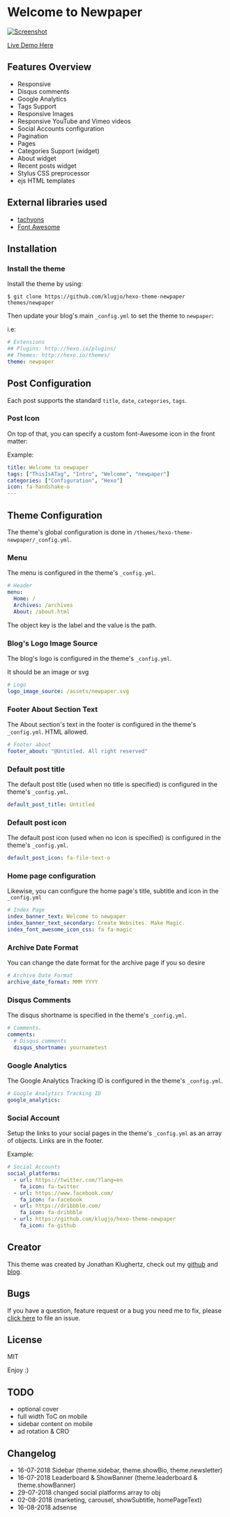# Welcome to Newpaper

[![Screenshot](http://www.codeblocq.com/img/hexo-theme-thumbnail/hexo-theme-newpaper-screenshot.jpg)](http://www.codeblocq.com/assets/projects/hexo-theme-newpaper/)

[Live Demo Here](http://www.codeblocq.com/assets/projects/hexo-theme-newpaper/)

<!-- more -->

## Features Overview

- Responsive
- Disqus comments
- Google Analytics
- Tags Support
- Responsive Images
- Responsive YouTube and Vimeo videos
- Social Accounts configuration
- Pagination
- Pages
- Categories Support (widget)
- About widget
- Recent posts widget
- Stylus CSS preprocessor
- ejs HTML templates


## External libraries used

- [tachyons](http://tachyons.io/)
- [Font Awesome](http://fontawesome.io/icons/)

## Installation

### Install the theme

Install the theme by using:

```
$ git clone https://github.com/klugjo/hexo-theme-newpaper themes/newpaper
```

Then update your blog's main `_config.yml` to set the theme to `newpaper`:

i.e:

``` yaml
# Extensions
## Plugins: http://hexo.io/plugins/
## Themes: http://hexo.io/themes/
theme: newpaper
```

## Post Configuration

Each post supports the standard `title`, `date`, `categories`, `tags`.

### Post Icon

On top of that, you can specify a custom font-Awesome icon in the front matter:

Example:

``` yaml
title: Welcome to newpaper
tags: ["ThisIsATag", "Intro", "Welcome", "newpaper"]
categories: ["Configuration", "Hexo"]
icon: fa-handshake-o
---
```

## Theme Configuration

The theme's global configuration is done in `/themes/hexo-theme-newpaper/_config.yml`.

### Menu

The menu is configured in the theme's `_config.yml`.

``` yaml
# Header
menu:
  Home: /
  Archives: /archives
  About: /about.html
```

The object key is the label and the value is the path.

### Blog's Logo Image Source

The blog's logo is configured in the theme's `_config.yml`.

It should be an image or svg

``` yaml
# Logo
logo_image_source: /assets/newpaper.svg
```

### Footer About Section Text

The About section's text in the footer is configured in the theme's `_config.yml`. HTML allowed.

``` yaml
# Footer about
footer_about: "@Untitled. All right reserved"
```

### Default post title

The default post title (used when no title is specified) is configured in the theme's `_config.yml`.

``` yaml
default_post_title: Untitled
```

### Default post icon

The default post icon (used when no icon is specified) is configured in the theme's `_config.yml`.

``` yaml
default_post_icon: fa-file-text-o
```

### Home page configuration

Likewise, you can configure the home page's title, subtitle and icon in the `_config.yml`

``` yaml
# Index Page
index_banner_text: Welcome to newpaper
index_banner_text_secondary: Create Websites. Make Magic.
index_font_awesome_icon_css: fa fa-magic
```

### Archive Date Format

You can change the date format for the archive page if you so desire

``` yaml
# Archive Date Format
archive_date_format: MMM YYYY
```

### Disqus Comments

The disqus shortname is specified in the theme's `_config.yml`.

``` yaml
# Comments.
comments:
  # Disqus comments
  disqus_shortname: yournametest
```

### Google Analytics

The Google Analytics Tracking ID is configured in the theme's `_config.yml`.

``` yaml
# Google Analytics Tracking ID
google_analytics:
```

### Social Account

Setup the links to your social pages in the theme's `_config.yml` as an array of objects. Links are in the footer.

Example:

``` yaml
# Social Accounts
social_platforms:
  - url: https://twitter.com/?lang=en
    fa_icon: fa-twitter
  - url: https://www.facebook.com/
    fa_icon: fa-facebook
  - url: https://dribbble.com/
    fa_icon: fa-dribbble 
  - url: https://github.com/klugjo/hexo-theme-newpaper
    fa_icon: fa-github
```

## Creator

This theme was created by Jonathan Klughertz, check out my [github](https://github.com/klugjo) and [blog](http://www.codeblocq.com/).

## Bugs

If you have a question, feature request or a bug you need me to fix, please [click here](https://github.com/klugjo/hexo-theme-newpaper/issues/new) to file an issue.

## License

MIT

Enjoy :)

## TODO

- optional cover
- full width ToC on mobile
- sidebar content on mobile
- ad rotation & CRO

## Changelog

- 16-07-2018 Sidebar (theme.sidebar, theme.showBio, theme.newsletter)
- 16-07-2018 Leaderboard & ShowBanner (theme.leaderboard & theme.showBanner)
- 29-07-2018 changed social platforms array to obj
- 02-08-2018 (marketing, carousel, showSubtitle, homePageText)
- 16-08-2018 adsense

